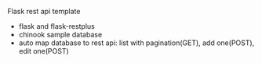 Flask rest api template

* flask and flask-restplus
* chinook sample database
* auto map database to rest api: list with pagination(GET), add one(POST), edit one(POST)
